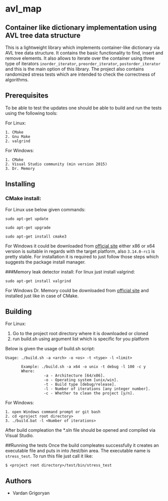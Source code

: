 # avl_map
## Container like dictionary implementation using AVL tree data structure
This is a lightweight library which implements container-like dictionary via AVL tree data structure. It contains the basic functionality to find, insert and remove elements. 
It also allows to iterate over the container using three type of iterators ```inorder_iterator```, ```preorder_iterator```, ```postorder_iterator``` and this is the main option of this library.
The project also contains randomized stress tests which are intended to check the correctness of algorithms.

## Prerequisites
To be able to test the updates one should be able to build and run the tests using the following tools:

For Linux:
```
1. CMake
2. Gnu Make
2. valgrind
```

For Windows:
```
1. CMake
2. Visual Studio community (min version 2015)
3. Dr. Memory
```

## Installing
### CMake install:
For Linux use below given commands:
```
sudo apt-get update

sudo apt-get upgrade

sudo apt-get install cmake3
```

For Windows it could be downloaded from [official site](https://cmake.org/download/) either x86 or x64 version is suitable in regards with the target platform, also ```3.14.0-rc1``` is pretty stable.
For installation it is required to just follow those steps which suggests the package install manager.

###Memory leak detector install:
For linux just install valgrind:
```
sudo apt-get install valgrind
```

For Windows Dr. Memory could be downloaded from [official site](https://drmemory.org/) and installed just like in case of CMake.

## Building
For Linux:
1. Go to the project root directory where it is downloaded or cloned
2. run build.sh using argument list which is specific for you platform

Below is given the usage of build.sh script:
```
Usage: ./build.sh -a <arch> -o <os> -t <type> -l <limit>
       
       Example: ./build.sh -a x64 -o unix -t debug -l 100 -c y
       Where:
                 -a - Architecture [64/x86].
                 -o - Operating system [unix/win].
                 -t - Build type [debug/release].
                 -l - Number of iterations [any integer number].
                 -c - Whether to clean the project [y/n].

```

For Windows:
```
1. open Windows command prompt or git bash
2. cd <project root directory>
3. ./build.bat -l <Number of iterations>
```
After build compleation the *.sln file should be opened and compiled via Visual Studio.

##Running the tests
Once the build compleates successfully it creates an executable file and puts in into <project root directory>/test/bin area.
The executable name is ```stress_test```. To run this file just call it like:
```
$ <project root directory>/test/bin/stress_test
```
## Authors
* Vardan Grigoryan
